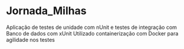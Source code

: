 # Jornada_Milhas
Aplicação de testes de unidade com nUnit e testes de integração com Banco de dados com xUnit
Utilizado containerização com Docker para agilidade nos testes

